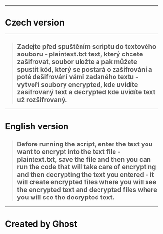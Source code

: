 ***
# Czech version
***

> ## Zadejte před spuštěním scriptu do textového souboru - plaintext.txt text, který chcete zašifrovat, soubor uložte a pak můžete spustit kód, který se postará o zašifrování a poté dešifrování vámi zadaného textu - vytvoří soubory encrypted, kde uvidíte zašifrovaný text a decrypted kde uvidíte text už rozšifrovaný.

***
# English version
> ## Before running the script, enter the text you want to encrypt into the text file - plaintext.txt, save the file and then you can run the code that will take care of encrypting and then decrypting the text you entered - it will create encrypted files where you will see the encrypted text and decrypted files where you will see the decrypted text.

***
# Created by Ghost